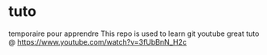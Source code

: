 # tuto
temporaire pour apprendre
This repo is used to learn git 
youtube great tuto @ https://www.youtube.com/watch?v=3fUbBnN_H2c
